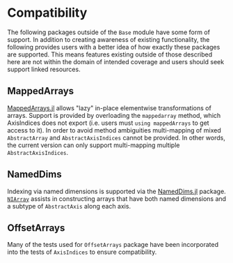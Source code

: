 # Compatibility

The following packages outside of the `Base` module have some form of support.
In addition to creating awareness of existing functionality, the following provides users with a better idea of how exactly these packages are supported.
This means features existing outside of those described here are not within the domain of intended coverage and users should seek support linked resources.

## MappedArrays

[MappedArrays.jl](https://github.com/JuliaArrays/MappedArrays.jl) allows "lazy" in-place elementwise transformations of arrays.
Support is provided by overloading the `mappedarray` method, which AxisIndices does not export (i.e. users must `using mappedArrays` to get access to it).
In order to avoid method ambiguities multi-mapping of mixed `AbstractArray` and `AbstractAxisIndices` cannot be provided.
In other words, the current version can only support multi-mapping multiple `AbstractAxisIndices`.

## NamedDims

Indexing via named dimensions is supported via the [NamedDims.jl](https://github.com/invenia/NamedDims.jl) package.
[`NIArray`](@ref) assists in constructing arrays that have both named dimensions and a subtype of `AbstractAxis` along each axis.

## OffsetArrays

Many of the tests used for `OffsetArrays` package have been incorporated into the tests of `AxisIndices` to ensure compatibility.

